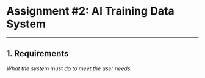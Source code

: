 # Assignment #2: AI Training Data System

---

## 1. Requirements
*What the system must do to meet the user needs.*
